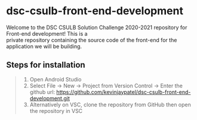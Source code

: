 # dsc-csulb-front-end-development 

Welcome to the DSC CSULB Solution Challenge 2020-2021 repository for Front-end development! This is a <br> private repository 
containing the source code of the front-end for the application we will be building. 

## Steps for installation
> 1. Open Android Studio
> 2. Select File -> New -> Project from Version Control -> Enter the github url: https://github.com/kevinjaypatel/dsc-csulb-front-end-development.git
> 3. Alternatively on VSC, clone the repository from GitHub then open the repository in VSC 
